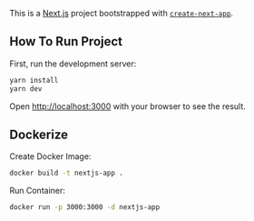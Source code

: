 This is a [Next.js](https://nextjs.org) project bootstrapped with [`create-next-app`](https://nextjs.org/docs/app/api-reference/cli/create-next-app).

## How To Run Project

First, run the development server:

```bash
yarn install
yarn dev
```

Open [http://localhost:3000](http://localhost:3000) with your browser to see the result.

## Dockerize

Create Docker Image:

```bash
docker build -t nextjs-app .
```

Run Container:

```bash
docker run -p 3000:3000 -d nextjs-app
```
